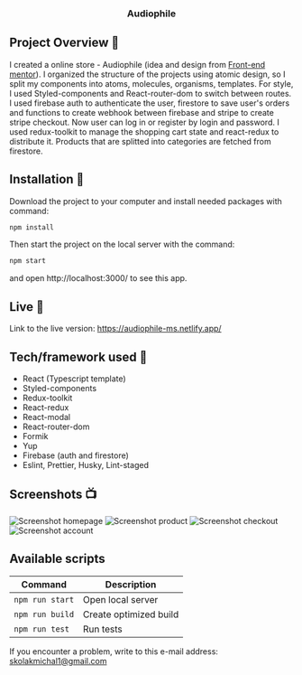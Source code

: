 <h3 align="center">Audiophile</h3>

## Project Overview 🎉

I created a online store - Audiophile (idea and design from <a href="https://www.frontendmentor.io/challenges/audiophile-ecommerce-website-C8cuSd_wx">Front-end mentor</a>). I organized the structure of the projects using atomic design, so I split my components into atoms, molecules, organisms, templates. For style, I used Styled-components and React-router-dom to switch between routes. I used firebase auth to authenticate the user, firestore to save user's orders and functions to create webhook between firebase and stripe to create stripe checkout. Now user can log in or register by login and password. I used redux-toolkit to manage the shopping cart state and react-redux to distribute it. Products that are splitted into categories
are fetched from firestore.

## Installation 💾

Download the project to your computer and install needed packages with command:

```sh
npm install
```

Then start the project on the local server with the command:

```sh
npm start
```

and open http://localhost:3000/ to see this app.

## Live 📍

Link to the live version: https://audiophile-ms.netlify.app/

## Tech/framework used 🔧

- React (Typescript template)
- Styled-components
- Redux-toolkit
- React-redux
- React-modal
- React-router-dom
- Formik
- Yup
- Firebase (auth and firestore)
- Eslint, Prettier, Husky, Lint-staged

## Screenshots 📺

![Screenshot homepage](https://user-images.githubusercontent.com/76774237/201381107-8dbaa183-61e0-4a6f-a229-b481a16881c6.png)
![Screenshot product](https://user-images.githubusercontent.com/76774237/201381105-0e6c3acb-f113-4ee0-b5c1-123bbed7c139.png)
![Screenshot checkout](https://user-images.githubusercontent.com/76774237/201381103-e791b576-c927-4193-b091-a34238456a73.png)
![Screenshot account](https://user-images.githubusercontent.com/76774237/201381100-bcdbc23d-5b74-4efb-86bb-b6916f35f2df.png)

## Available scripts

| Command         | Description            |
| --------------- | ---------------------- |
| `npm run start` | Open local server      |
| `npm run build` | Create optimized build |
| `npm run test`  | Run tests              |

If you encounter a problem, write to this e-mail address: [skolakmichal1@gmail.com](mailto:skolakmichal1@gmail.com)
